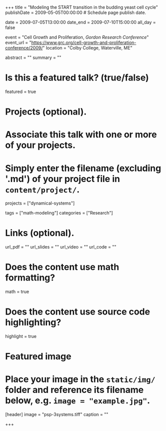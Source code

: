 +++
title = "Modeling the START transition in the budding yeast cell cycle"
publishDate = 2009-05-05T00:00:00  # Schedule page publish date.

date = 2009-07-05T13:00:00
date_end = 2009-07-10T15:00:00
all_day = false

event = "Cell Growth and Proliferation, *Gordon Research Conference*"
event_url = "https://www.grc.org/cell-growth-and-proliferation-conference/2009/"
location = "Colby College, Waterville, ME"

abstract = ""
summary = ""

# Is this a featured talk? (true/false)
featured = true

# Projects (optional).
#   Associate this talk with one or more of your projects.
#   Simply enter the filename (excluding '.md') of your project file in `content/project/`.
projects = ["dynamical-systems"]

tags = ["math-modeling"]
categories = ["Research"]

# Links (optional).
url_pdf = ""
url_slides = ""
url_video = ""
url_code = ""

# Does the content use math formatting?
math = true

# Does the content use source code highlighting?
highlight = true

# Featured image
# Place your image in the `static/img/` folder and reference its filename below, e.g. `image = "example.jpg"`.
[header]
image = "psp-3systems.tiff"
caption = ""

+++

